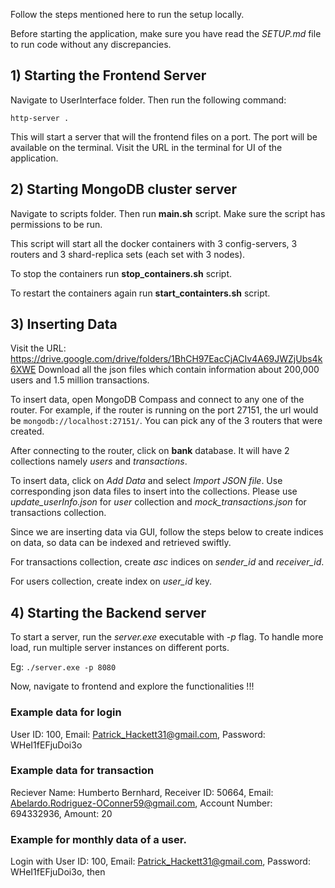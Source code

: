 Follow the steps mentioned here to run the setup locally.

Before starting the application, make sure you have read the *SETUP.md* file to run code without any discrepancies.

## 1) Starting the Frontend Server
Navigate to UserInterface folder. Then run the following command:
```
http-server .
```
This will start a server that will the frontend files on a port. The port will be available on the terminal. Visit the URL in the terminal for UI of the application.

## 2) Starting MongoDB cluster server
Navigate to scripts folder. Then run **main.sh** script. Make sure the script has permissions to be run.

This script will start all the docker containers with 3 config-servers, 3 routers and 3 shard-replica sets (each set with 3 nodes).

To stop the containers run **stop_containers.sh** script.

To restart the containers again run **start_containters.sh** script.

## 3) Inserting Data
Visit the URL: https://drive.google.com/drive/folders/1BhCH97EacCjACIv4A69JWZjUbs4k6XWE
Download all the json files which contain information about 200,000 users and 1.5 million transactions.

To insert data, open MongoDB Compass and connect to any one of the router. For example, if the router is running on the port 27151, the url would be ```mongodb://localhost:27151/```. You can pick any of the 3 routers that were created.

After connecting to the router, click on **bank** database. It will have 2 collections namely *users* and *transactions*. 

To insert data, click on *Add Data* and select *Import JSON file*. Use corresponding json data files to insert into the collections. Please use *update_userInfo.json* for *user* collection and *mock_transactions.json* for transactions collection.

Since we are inserting data via GUI, follow the steps below to create indices on data, so data can be indexed and retrieved swiftly.

For transactions collection, create *asc* indices on *sender_id* and *receiver_id*.

For users collection, create index on *user_id* key.

## 4) Starting the Backend server

To start a server, run the *server.exe* executable with *-p* flag. To handle more load, run multiple server instances on different ports.

Eg: ```./server.exe -p 8080```

Now, navigate to frontend and explore the functionalities !!!

### Example data for login
User ID: 100, Email: Patrick_Hackett31@gmail.com, Password: WHeI1fEFjuDoi3o

### Example data for transaction
Reciever Name: Humberto Bernhard, Receiver ID: 50664, Email: Abelardo.Rodriguez-OConner59@gmail.com, Account Number: 694332936, Amount: 20

### Example for monthly data of a user.
Login with User ID: 100, Email: Patrick_Hackett31@gmail.com, Password: WHeI1fEFjuDoi3o, then 


